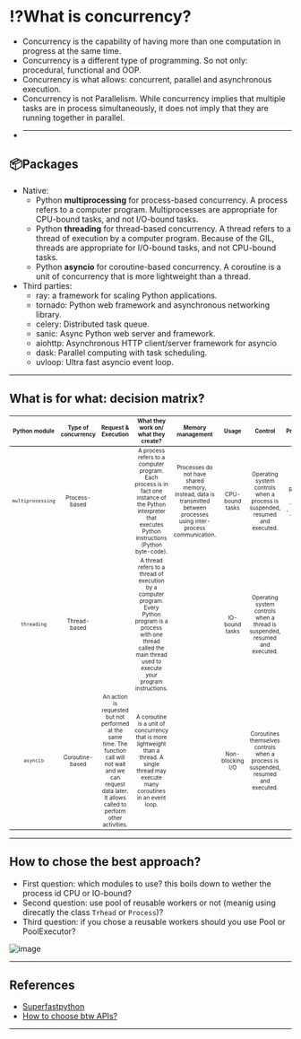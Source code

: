 # ⁉️What is concurrency?
- Concurrency is the capability of having more than one computation in progress at the same time.
- Concurrency is a different type of programming. So not only: procedural, functional and OOP.
- Concurrency is what allows: concurrent, parallel and asynchronous execution.
- Concurrency is not Parallelism. While concurrency implies that multiple tasks are in process simultaneously, it does not imply that they are running together in parallel.
- ***

## 📦Packages
- Native:
  - Python **multiprocessing** for process-based concurrency. A process refers to a computer program. Multiprocesses are appropriate for CPU-bound tasks, and not I/O-bound tasks.
  - Python **threading** for thread-based concurrency. A thread refers to a thread of execution by a computer program. Because of the GIL, threads are appropriate for I/O-bound tasks, and not CPU-bound tasks.
  - Python **asyncio** for coroutine-based concurrency. A coroutine is a unit of concurrency that is more lightweight than a thread.
- Third parties:
    - ray: a framework for scaling Python applications.
    - tornado: Python web framework and asynchronous networking library.
    - celery: Distributed task queue.
    - sanic: Async Python web server and framework.
    - aiohttp: Asynchronous HTTP client/server framework for asyncio
    - dask: Parallel computing with task scheduling.
    - uvloop: Ultra fast asyncio event loop.
***

## What is for what: decision matrix?
<style scoped>
table {
  font-size: 10px;
}
</style>

| Python module | Type of concurrency | Request & Execution | What they work on/ what they create? | Memory management | Usage | Control | Protection |
| :-: | :-: | :-: | :-: | :-: | :-: | :-: | :-: |
| `multiprocessing` | Process-based | | A process refers to a computer program. Each process is in fact one instance of the Python interpreter that executes Python instructions (Python byte-code). | Processes do not have shared memory, instead, data is transmitted between processes using inter-process communication. | CPU-bound tasks | Operating system controls when a process is suspended, resumed and executed. | Requires `if __name__ == '__main__'` |
| `threading` | Thread-based | | A thread refers to a thread of execution by a computer program. Every Python program is a process with one thread called the main thread used to execute your program instructions. | | IO-bound tasks | Operating system controls when a thread is suspended, resumed and executed. | |
| `asyncio` | Coroutine-based | An action is requested but not performed at the same time. The function call will not wait and we can request data later. It allows called to perform other activities. | A coroutine is a unit of concurrency that is more lightweight than a thread. A single thread may execute many coroutines in an event loop. | | Non-blocking I/O | Coroutines themselves controls when a process is suspended, resumed and executed. | |



***

## How to chose the best approach?
- First question: which modules to use? this boils down to wether the process id CPU or IO-bound?
- Second question: use pool of reusable workers or not (meanig using direcatly the class `Trhead` or `Process`)?
- Third question: if you chose a reusable workers should you use Pool or PoolExecutor?

![image](https://github.com/kyaiooiayk/High-Performance-Computing-in-Python/assets/89139139/06797fa0-3fe4-4bb7-9bf0-b10b1c4cd472)

***

## References
- [Superfastpython](https://superfastpython.com)
- [How to choose btw APIs?](https://superfastpython.com/python-concurrency-choose-api/)
***
